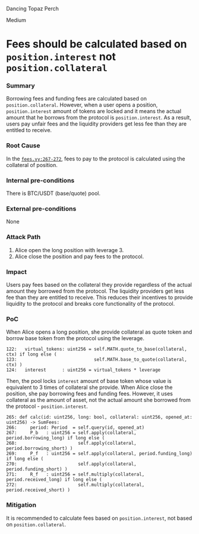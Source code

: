 Dancing Topaz Perch

Medium

# Fees should be calculated based on `position.interest` not `position.collateral`

### Summary

Borrowing fees and funding fees are calculated based on `position.collateral`. However, when a user opens a position, `position.interest` amount of tokens are locked and it means the actual amount that he borrows from the protocol is `position.interest`. As a result, users pay unfair fees and the liquidity providers get less fee than they are entitled to receive.

### Root Cause

In the [`fees.vy:267-272`](https://github.com/sherlock-audit/2024-08-velar-artha/blob/18ef2d8dc0162aca79bd71710f08a3c18c94a36e/gl-sherlock/contracts/fees.vy#L267-L274), fees to pay to the protocol is calculated using the collateral of position.

### Internal pre-conditions

There is BTC/USDT (base/quote) pool.

### External pre-conditions

None

### Attack Path

1. Alice open the long position with leverage 3.
2. Alice close the position and pay fees to the protocol.

### Impact

Users pay fees based on the collateral they provide regardless of the actual amount they borrowed from the protocol. The liquidity providers get less fee than they are entitled to receive. This reduces their incentives to provide liquidity to the protocol and breaks core functionality of the protocol.

### PoC

When Alice opens a long position, she provide collateral as quote token and borrow base token from the protocol using the leverage.
```vyper
122:   virtual_tokens: uint256 = self.MATH.quote_to_base(collateral, ctx) if long else (
123:                             self.MATH.base_to_quote(collateral, ctx) ) 
124:   interest      : uint256 = virtual_tokens * leverage
``` 
Then, the pool locks `interest` amount of base token whose value is equivalent to 3 times of collateral she provide.
When Alice close the position, she pay borrowing fees and funding fees.
However, it uses collateral as the amount of asset, not the actual amount she borrowed from the protocol - `position.interest`.
```vyper
265: def calc(id: uint256, long: bool, collateral: uint256, opened_at: uint256) -> SumFees:
266:     period: Period  = self.query(id, opened_at) 
267:     P_b   : uint256 = self.apply(collateral, period.borrowing_long) if long else (
268:                       self.apply(collateral, period.borrowing_short) )   
269:     P_f   : uint256 = self.apply(collateral, period.funding_long) if long else (
270:                       self.apply(collateral, period.funding_short) )     
271:     R_f   : uint256 = self.multiply(collateral, period.received_long) if long else (
272:                       self.multiply(collateral, period.received_short) )
```

### Mitigation

It is recommended to calculate fees based on `position.interest`, not based on `position.collateral`.